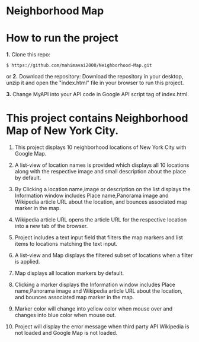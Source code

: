 Neighborhood Map
===============================
# How to run the project

  **1.** Clone this repo:

```
$ https://github.com/mahimavai2000/Neighborhood-Map.git
```
or 
**2.** Download the repository:
Download the repository in your desktop, unzip it and open the "index.html" file in your browser to run this project.

**3.** Change MyAPI into your API code in Google API script tag of index.html.

# This project contains Neighborhood Map of New York City.

1. This project displays 10 neighborhood locations of New York City with Google Map.

2. A list-view of location names is provided which displays all 10 locations along with the respective image and small description  about the place by default.

3. By Clicking a location name,image or description on the list displays the Information window includes Place name,Panorama image and Wikipedia article URL about the location, and bounces associated map marker in the map.

4. Wikipedia article URL opens the article URL for the respective location into a new tab of the browser.

5. Project includes a text input field that filters the map markers and list items to locations matching the text input.

6. A list-view and Map displays the filtered subset of locations when a filter is applied.

7. Map displays all location markers by default.

8. Clicking a marker displays the Information window includes Place name,Panorama image and Wikipedia article URL about the location, and bounces associated map marker in the map.

9. Marker color will change into yellow color when mouse over and changes into blue color when mouse out.

10. Project will display the error message when third party API Wikipedia is not loaded and Google Map is not loaded.
